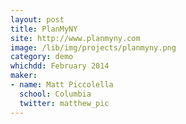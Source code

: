 ```yaml
---
layout: post
title: PlanMyNY
site: http://www.planmyny.com
image: /lib/img/projects/planmyny.png
category: demo
whichdd: February 2014
maker:
- name: Matt Piccolella
  school: Columbia
  twitter: matthew_pic
---
```

